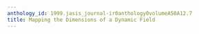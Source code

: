 ```yaml
---
anthology_id: 1999.jasis_journal-ir0anthology0volumeA50A12.7
title: Mapping the Dimensions of a Dynamic Field
---
```

